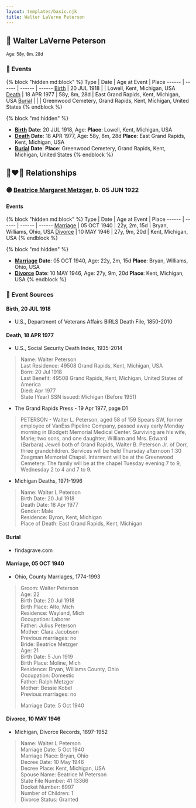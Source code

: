 ```yaml
---
layout: templates/basic.njk
title: Walter LaVerne Peterson
---
```

## 🔵 Walter LaVerne Peterson
<small>Age: 58y, 8m, 28d</small>

### 📆 Events

{% block "hidden md:block" %}
Type | Date | Age at Event | Place
------ | ------ | ------ | ------
[Birth](#event-event-2) | 20 JUL 1918 |  | Lowell, Kent, Michigan, USA
[Death](#event-event-3) | 18 APR 1977 | 58y, 8m, 28d | East Grand Rapids, Kent, Michigan, USA
[Burial](#event-event-4) |  |  | Greenwood Cemetery, Grand Rapids, Kent, Michigan, United States
{% endblock %}

{% block "md:hidden" %}
- **[Birth](#event-event-2)**
**Date**: 20 JUL 1918, Age:
**Place**: Lowell, Kent, Michigan, USA
- **[Death](#event-event-3)**
**Date**: 18 APR 1977, Age: 58y, 8m, 28d
**Place**: East Grand Rapids, Kent, Michigan, USA
- **[Burial](#event-event-4)**
**Date**:
**Place**: Greenwood Cemetery, Grand Rapids, Kent, Michigan, United States
{% endblock %}

## 👩‍❤️‍👨 Relationships

### 🟣 [Beatrice Margaret Metzger](/people/7/79763948), b. 05 JUN 1922

#### Events

{% block "hidden md:block" %}
Type | Date | Age at Event | Place
------ | ------ | ------ | ------
[Marriage](#event-family-0-event-0) | 05 OCT 1940 | 22y, 2m, 15d | Bryan, Williams, Ohio, USA
[Divorce](#event-family-0-event-1) | 10 MAY 1946 | 27y, 9m, 20d | Kent, Michigan, USA
{% endblock %}

{% block "md:hidden" %}
- **[Marriage](#event-family-0-event-0)**
**Date**: 05 OCT 1940, Age: 22y, 2m, 15d
**Place**: Bryan, Williams, Ohio, USA
- **[Divorce](#event-family-0-event-1)**
**Date**: 10 MAY 1946, Age: 27y, 9m, 20d
**Place**: Kent, Michigan, USA
{% endblock %}

### 📰 Event Sources

#### <a id="event-event-2"></a> Birth, 20 JUL 1918
* U.S., Department of Veterans Affairs BIRLS Death File, 1850-2010

#### <a id="event-event-3"></a> Death, 18 APR 1977
* U.S., Social Security Death Index, 1935-2014
>   
  > Name: Walter Peterson  
  > Last Residence: 49508  Grand Rapids, Kent, Michigan, USA  
  > Born: 20 Jul 1918  
  > Last Benefit: 49508  Grand Rapids, Kent, Michigan, United States of America  
  > Died: Apr 1977  
  > State (Year) SSN issued: Michigan (Before 1951)
* The Grand Rapids Press  - 19 Apr 1977, page D1
>   
  > PETERSON - Walter L. Peterson, aged 58 of 159 Spears SW, former employee of VanEss Pipeline Company, passed away early Monday morning in Blodgett Memorial Medical Center. Surviving are his wife, Marie; two sons, and one daughter, William and Mrs. Edward (Barbara) Jewell both of Grand Rapids, Walter B. Peterson Jr. of Dorr, three grandchildren. Services will be held Thursday afternoon 1:30 Zaagman Memorial Chapel. Interment will be at the Greenwood Cemetery. The family will be at the chapel Tuesday evening 7 to 9, Wednesday 2 to 4 and 7 to 9.
* Michigan Deaths, 1971-1996
>   
  > Name: Walter L Peterson  
  > Birth Date: 20 Jul 1918  
  > Death Date: 18 Apr 1977  
  > Gender: Male  
  > Residence: Byron, Kent, Michigan  
  > Place of Death: East Grand Rapids, Kent, Michigan

#### <a id="event-event-4"></a> Burial
* findagrave.com
#### <a id="event-family-0-event-0"></a> Marriage, 05 OCT 1940
* Ohio, County Marriages, 1774-1993
>   
  > Groom: Walter Peterson  
  > Age: 22  
  > Birth Date: 20 Jul 1918  
  > Birth Place: Alto, Mich  
  > Residence: Wayland, Mich  
  > Occupation: Laborer  
  > Father: Julius Peterson  
  > Mother: Clara Jacobson  
  > Previous marriages: no  
  > Bride: Beatrice Metzger  
  > Age: 21  
  > Birth Date: 5 Jun 1919  
  > Birth Place: Moline, Mich  
  > Residence: Bryan, Williams County, Ohio  
  > Occupation: Domestic  
  > Father: Ralph Metzger  
  > Mother: Bessie Kobel  
  > Previous marriages: no  
  >   
  > Marriage Date: 5 Oct 1940

#### <a id="event-family-0-event-1"></a> Divorce, 10 MAY 1946
* Michigan, Divorce Records, 1897-1952
>   
  > Name: Walter L Peterson  
  > Marriage Date: 5 Oct 1940  
  > Marriage Place: Bryan, Ohio  
  > Decree Date: 10 May 1946  
  > Decree Place: Kent, Michigan, USA  
  > Spouse Name: Beatrice M Peterson  
  > State File Number: 41 13366  
  > Docket Number: 8997  
  > Number of Children: 1  
  > Divorce Status: Granted
